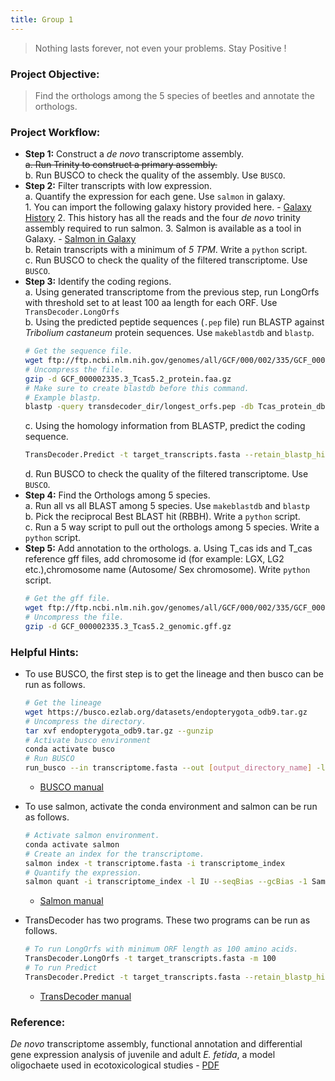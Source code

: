 ```yaml
---
title: Group 1
---
```


> Nothing lasts forever, not even your problems. Stay Positive !

### Project Objective:

> Find the orthologs among the 5 species of beetles and annotate the orthologs.

### Project Workflow:
- __Step 1:__ Construct a _de novo_ transcriptome assembly.  
	~~a. Run Trinity to construct a primary assembly.~~  
	b. Run BUSCO to check the quality of the assembly. Use `BUSCO`.  
- __Step 2:__ Filter transcripts with low expression.  
	a. Quantify the expression for each gene. Use `salmon` in galaxy.  
		1. You can import the following galaxy history provided here. - [Galaxy History](https://usegalaxy.org/u/rameshb/h/bioinformatics-fall2019)
		2. This history has all the reads and the four _de novo_ trinity assembly required to run salmon.
		3. Salmon is available as a tool in Galaxy. - [Salmon in Galaxy](https://usegalaxy.org/root?tool_id=toolshed.g2.bx.psu.edu/repos/bgruening/salmon/salmon/0.14.1.2)  
	b. Retain transcripts with a minimum of _5 TPM_. Write a `python` script.  
	c. Run BUSCO to check the quality of the filtered transcriptome. Use `BUSCO`.
- __Step 3:__ Identify the coding regions.  
	a. Using generated transcriptome from the previous step, run LongOrfs with threshold set to at least 100 aa length for each ORF. Use `TransDecoder.LongOrfs`  
	b. Using the predicted peptide sequences (`.pep` file) run BLASTP against _Tribolium castaneum_ protein sequences. Use `makeblastdb` and `blastp`.
	```bash
	# Get the sequence file.
	wget ftp://ftp.ncbi.nlm.nih.gov/genomes/all/GCF/000/002/335/GCF_000002335.3_Tcas5.2/GCF_000002335.3_Tcas5.2_protein.faa.gz
	# Uncompress the file.
	gzip -d GCF_000002335.3_Tcas5.2_protein.faa.gz
	# Make sure to create blastdb before this command.
	# Example blastp.
	blastp -query transdecoder_dir/longest_orfs.pep -db Tcas_protein_db.fasta  -max_target_seqs 1 -outfmt 6 -evalue 1e-5 -num_threads 48 > blastp.outfmt6
	```
	c. Using the homology information from BLASTP, predict the coding sequence.
	```bash
	TransDecoder.Predict -t target_transcripts.fasta --retain_blastp_hits blastp.outfmt6
	```
	d. Run BUSCO to check the quality of the filtered transcriptome. Use `BUSCO`.
-  __Step 4:__ Find the Orthologs among 5 species.  
	a. Run all vs all BLAST among 5 species. Use `makeblastdb` and `blastp`  
	b. Pick the reciprocal Best BLAST hit (RBBH). Write a `python` script.  
	c. Run a 5 way script to pull out the orthologs among 5 species. Write a `python` script.
- __Step 5:__ Add annotation to the orthologs.
	a. Using T_cas ids and T_cas reference gff files, add chromosome id (for example: LGX, LG2 etc.),chromosome name (Autosome/ Sex chromosome). Write `python` script.
	```bash
	# Get the gff file.
	wget ftp://ftp.ncbi.nlm.nih.gov/genomes/all/GCF/000/002/335/GCF_000002335.3_Tcas5.2/GCF_000002335.3_Tcas5.2_genomic.gff.gz
	# Uncompress the file.
	gzip -d GCF_000002335.3_Tcas5.2_genomic.gff.gz
	```

### Helpful Hints:

- To use BUSCO, the first step is to get the lineage and then busco can be run as follows.

	```bash
	# Get the lineage
	wget https://busco.ezlab.org/datasets/endopterygota_odb9.tar.gz
	# Uncompress the directory.
	tar xvf endopterygota_odb9.tar.gz --gunzip
	# Activate busco environment
	conda activate busco
	# Run BUSCO
	run_busco --in transcriptome.fasta --out [output_directory_name] -l [path_to_]endopterygota_odb9 -m tran -c 48
	```
	- [BUSCO manual](http://gitlab.com/ezlab/busco/raw/master/BUSCO_v3_userguide.pdf)
- To use salmon, activate the conda environment and salmon can be run as follows.
	```bash
	# Activate salmon environment.
	conda activate salmon
	# Create an index for the transcriptome.
	salmon index -t transcriptome.fasta -i transcriptome_index
	# Quantify the expression.
	salmon quant -i transcriptome_index -l IU --seqBias --gcBias -1 Sample1_R1.fastq.gz -2 Sample1_R2.fastq.gz -p 48 --validateMappings -o Sample1
	```
	- [Salmon manual](https://salmon.readthedocs.io/en/latest/)
- TransDecoder has two programs. These two programs can be run as follows.
	```bash
	# To run LongOrfs with minimum ORF length as 100 amino acids.
	TransDecoder.LongOrfs -t target_transcripts.fasta -m 100
	# To run Predict
	TransDecoder.Predict -t target_transcripts.fasta --retain_blastp_hits blastp.outfmt6
	```
	- [TransDecoder manual](https://github.com/TransDecoder/TransDecoder/wiki)

### Reference:

_De novo_ transcriptome assembly, functional annotation and differential gene expression analysis of juvenile and adult _E. fetida_, a model oligochaete used in ecotoxicological studies - [PDF](../data/Thunders_et_al_2017.pdf)

